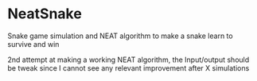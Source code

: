 # NeatSnake
Snake game simulation and NEAT algorithm to make a snake learn to survive and win

2nd attempt at making a working NEAT algorithm, the Input/output should be tweak since I cannot see any relevant improvement after X simulations
